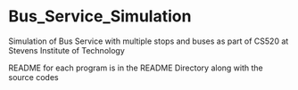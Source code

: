 # Bus_Service_Simulation
Simulation of Bus Service with multiple stops and buses as part of CS520 at Stevens Institute of Technology

README for each program is in the README Directory along with the source codes
